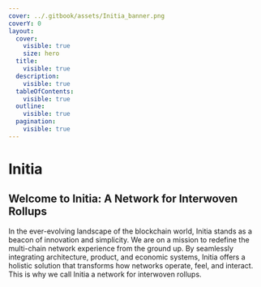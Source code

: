```yaml
---
cover: ../.gitbook/assets/Initia_banner.png
coverY: 0
layout:
  cover:
    visible: true
    size: hero
  title:
    visible: true
  description:
    visible: true
  tableOfContents:
    visible: true
  outline:
    visible: true
  pagination:
    visible: true
---
```


# Initia

## Welcome to Initia: A Network for Interwoven Rollups

In the ever-evolving landscape of the blockchain world, Initia stands as a beacon of innovation and simplicity. We are on a mission to redefine the multi-chain network experience from the ground up. By seamlessly integrating architecture, product, and economic systems, Initia offers a holistic solution that transforms how networks operate, feel, and interact. This is why we call Initia a network for interwoven rollups.
